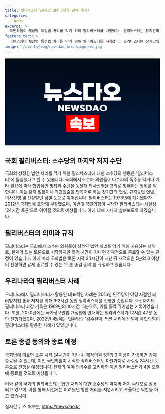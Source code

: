 ```yaml
---
title: 필리버스터 24시간 2년 3개월 만에 재개!
categories:
  - News
excerpt: >
  국민의힘이 채상병 특검법 처리를 막기 위해 필리버스터를 시행했다. 필리버스터는 장기간의 토론, 규칙 발언, 신상발언 등을 활용하여 의사진행을 방해하는 것으로, 재적 의원 3분의 1 이상의 요구로 발동되며, 토론 시작 24시간 후 재적의원 5분의 3 이상 찬성시 종료된다. 이는 민주당의 강행 처리를 막기 위한 수단이며, 국민의힘은 이를 통해 최근의 법안 처리에 저지 수단을 동원하고 있다.
feature_text: >
  국민의힘이 채상병 특검법 처리를 막기 위해 필리버스터를 시행했다. 필리버스터는 장기간의 토론, 규칙 발언, 신상발언 등을 활용하여 의사진행을 방해하는 것으로, 재적 의원 3분의 1 이상의 요구로 발동되며, 토론 시작 24시간 후 재적의원 5분의 3 이상 찬성시 종료된다. 이는 민주당의 강행 처리를 막기 위한 수단이며, 국민의힘은 이를 통해 최근의 법안 처리에 저지 수단을 동원하고 있다.
image: '/assets/img/newsdao_breakingnews.jpg'
---
```


<p><img src="/assets/img/newsdao_breakingnews.jpg" alt="firstkoreanews 속보" /></p>

<h2 data-ke-size="size26">국회 필리버스터: 소수당의 마지막 저지 수단</h2>

<p>국회의 상정된 법안 처리를 막기 위한 필리버스터에 대한 소수당의 행동은 '필리버스터'에 돌입했다고 할 수 있습니다. 국회에서 소수파 의원들이 다수파의 독주를 막거나 기타 필요에 따라 합법적인 방법과 수단을 동원해 의사진행을 고의로 방해하는 행위를 말합니다. 이는 흔히 질문이나 의견진술을 명목으로 하는 장기간의 연설, 규칙발언 연발, 의사진행 및 신상발언 남발 등으로 이어집니다. 필리버스터는 1973년에 폐기됐다가 2012년 국회법에 포함돼 부활했으며, 이번에 국민의힘이 시작한 필리버스터는 사실상 '24시간 토론'으로 이어질 것으로 예상됩니다. 이에 대해 자세히 살펴보도록 하겠습니다.</p>

<p data-ke-size="size16">
</p>

<h2 data-ke-size="size24">필리버스터의 의미와 규칙</h2>

<p>필리버스터는 국회에서 소수파 의원들이 상정된 법안 처리를 막기 위해 사용하는 행위로, 한계가 없는 토론으로 시작하지만 특정 시간이 지나면 강제적으로 종료할 수 있는 규정이 있습니다. 이에 따라 국회법은 토론 시작 24시간이 지난 뒤 재적의원 5분의 3 이상이 찬성하면 강제 종료할 수 있는 '토론 종결 동의'를 규정하고 있습니다.</p>

<p data-ke-size="size16">
</p>

<h2 data-ke-size="size24">우리나라의 필리버스터 사례</h2>

<p>우리나라에서 필리버스터가 활용된 대표적인 사례는 2016년 민주당이 야당 시절인 테러방지법 통과 저지를 위해 192시간 동안 필리버스터를 진행한 것입니다. 이전까지의 필리버스터 최장 기록은 1969년의 10시간 15분으로, 이를 훌쩍 뛰어넘는 기록이었습니다. 또한, 2020년에는 국가정보원법 개정안에 반대하는 필리버스터가 12시간 47분 동안 진행되었으며, 2022년 4월에는 민주당의 '검수완박' 법안 처리에 반발해 국민의힘이 필리버스터를 활용한 사례가 있었습니다.</p>

<p data-ke-size="size16">
</p>

<h2 data-ke-size="size24">토론 종결 동의와 종료 예정</h2>

<p>국회법에 따르면 토론 시작 24시간이 지난 뒤 재적의원 5분의 3 이상이 찬성하면 강제 종료될 수 있는데, 이번 국민의힘이 시작한 필리버스터도 마찬가지로 사실상 24시간 토론으로 진행될 예정입니다. 현재의 여야 의석수를 고려하면 이번 필리버스터가 4일 오후에 종료될 것으로 예상됩니다.</p>

<p data-ke-size="size16">
</p>

<p>이와 같이 국회의 필리버스터는 법안 처리에 대한 소수당의 마지막 저지 수단으로 활용되고 있으며, 이를 통해 이전에는 어려웠던 법안 처리를 지연시키고 조율하는 역할을 하고 있습니다.</p>
실시간 뉴스 속보는, <a href="https://newsdao.kr" rel="dofollow">https://newsdao.kr</a>



